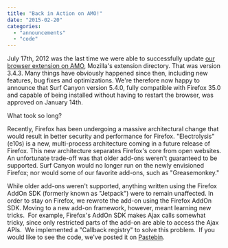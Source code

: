 ```yaml
---
title: "Back in Action on AMO!"
date: "2015-02-20"
categories: 
  - "announcements"
  - "code"
---
```


July 17th, 2012 was the last time we were able to successfully update [our browser extension on AMO](https://addons.mozilla.org/en-US/firefox/addon/google-assistant-by-surf-canyo/ "Fast Search by Surf Canyon on AMO"), Mozilla's extension directory. That was version 3.4.3. Many things have obviously happened since then, including new features, bug fixes and optimizations. We're therefore now happy to announce that Surf Canyon version 5.4.0, fully compatible with Firefox 35.0 and capable of being installed without having to restart the browser, was approved on January 14th.

What took so long?

Recently, Firefox has been undergoing a massive architectural change that would result in better security and performance for Firefox. "Electrolysis" (e10s) is a new, multi-process architecture coming in a future release of Firefox. This new architecture separates Firefox's core from open websites. An unfortunate trade-off was that older add-ons weren't guaranteed to be supported. Surf Canyon would no longer run on the newly envisioned Firefox; nor would some of our favorite add-ons, such as "Greasemonkey."

While older add-ons weren't supported, anything written using the Firefox AddOn SDK (formerly known as "Jetpack") were to remain unaffected. In order to stay on Firefox, we rewrote the add-on using the Firefox AddOn SDK. Moving to a new add-on framework, however, meant learning new tricks.  For example, Firefox's AddOn SDK makes Ajax calls somewhat tricky, since only restricted parts of the add-on are able to access the Ajax APIs.  We implemented a "Callback registry" to solve this problem.  If you would like to see the code, we've posted it on [Pastebin](http://pastebin.com/5bKJ2f5P "Firefox SDK Callback Registry").
